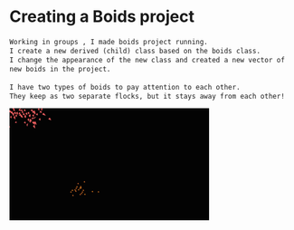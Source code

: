 # Creating a Boids project

    Working in groups , I made boids project running.
    I create a new derived (child) class based on the boids class.
    I change the appearance of the new class and created a new vector of new boids in the project.
    
    I have two types of boids to pay attention to each other.
    They keep as two separate flocks, but it stays away from each other!

<img src="Boyd.gif" width="70%">
